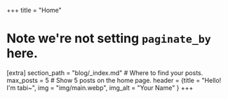 +++
title = "Home"
# Note we're not setting `paginate_by` here.

[extra]
section_path = "blog/_index.md"  # Where to find your posts.
max_posts = 5  # Show 5 posts on the home page.
header = {title = "Hello! I'm tabi~", img = "img/main.webp", img_alt = "Your Name" }
+++
